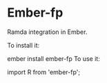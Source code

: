 # Ember-fp

Ramda integration in Ember.

To install it:

ember install ember-fp
To use it:

import R from 'ember-fp';
